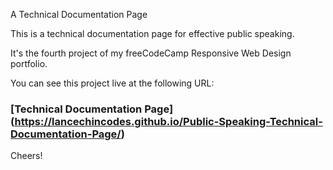 A Technical Documentation Page

This is a technical documentation page for effective public speaking.

It's the fourth project of my freeCodeCamp Responsive Web Design portfolio.

You can see this project live at the following URL:

### [Technical Documentation Page] (https://lancechincodes.github.io/Public-Speaking-Technical-Documentation-Page/)

Cheers!
